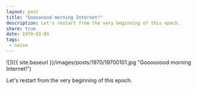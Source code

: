 ```yaml
---
layout: post
title: "Goooooood morning Internet!"
description: Let's restart from the very beginning of this epoch.
share: true
date: 1970-01-01
tags:
 - noise
---
```


![]({{ site.baseurl  }}/images/posts/1970/19700101.jpg "Goooooood morning Internet!")

Let's restart from the very beginning of this epoch.
